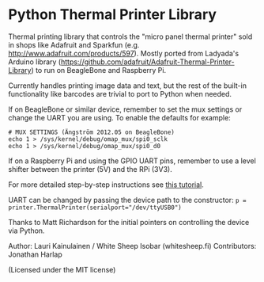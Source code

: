 Python Thermal Printer Library
==============================

Thermal printing library that controls the "micro panel thermal printer" sold in
shops like Adafruit and Sparkfun (e.g. http://www.adafruit.com/products/597). 
Mostly ported from Ladyada's Arduino library 
(https://github.com/adafruit/Adafruit-Thermal-Printer-Library) to run on
BeagleBone and Raspberry Pi.

Currently handles printing image data and text, but the rest of the
built-in functionality like barcodes are trivial to port to Python when needed.

If on BeagleBone or similar device, remember to set the mux settings
or change the UART you are using. To enable the defaults for example:

    # MUX SETTINGS (Ängström 2012.05 on BeagleBone) 
    echo 1 > /sys/kernel/debug/omap_mux/spi0_sclk
    echo 1 > /sys/kernel/debug/omap_mux/spi0_d0 

If on a Raspberry Pi and using the GPIO UART pins, remember to use a level shifter
between the printer (5V) and the RPi (3V3).

For more detailed step-by-step instructions see [this tutorial](http://geekgurldiaries.blogspot.fi/2012/12/little-box-of-geek-project.html).

UART can be changed by passing the device path to the constructor:
`p = printer.ThermalPrinter(serialport="/dev/ttyUSB0")`

Thanks to Matt Richardson for the initial pointers on controlling the
device via Python.

Author: 
Lauri Kainulainen / White Sheep Isobar (whitesheep.fi)
Contributors:
Jonathan Harlap

(Licensed under the MIT license)
